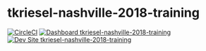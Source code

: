 # tkriesel-nashville-2018-training

[![CircleCI](https://circleci.com/gh/nashville-2018-training/tkriesel-nashville-2018-training.svg?style=shield)](https://circleci.com/gh/nashville-2018-training/tkriesel-nashville-2018-training)
[![Dashboard tkriesel-nashville-2018-training](https://img.shields.io/badge/dashboard-tkriesel_nashville_2018_training-yellow.svg)](https://dashboard.pantheon.io/sites/0e6d13dc-d106-4d8c-9830-95b76321ac40#dev/code)
[![Dev Site tkriesel-nashville-2018-training](https://img.shields.io/badge/site-tkriesel_nashville_2018_training-blue.svg)](http://dev-tkriesel-nashville-2018-training.pantheonsite.io/)